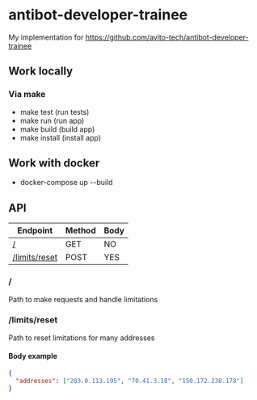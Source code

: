 # antibot-developer-trainee

My implementation for https://github.com/avito-tech/antibot-developer-trainee

## Work locally

### Via make

- make test (run tests)
- make run (run app)
- make build (build app)
- make install (install app)

## Work with docker

- docker-compose up --build

## API

| Endpoint                        | Method | Body |
| ------------------------------- | ------ | ---- |
| [/](#/)                         | GET    | NO   |
| [/limits/reset](#/limits/reset) | POST   | YES  |

### /

Path to make requests and handle limitations

### /limits/reset

Path to reset limitations for many addresses

#### Body example

```json
{
  "addresses": ["203.0.113.195", "70.41.3.18", "150.172.238.178"]
}
```
